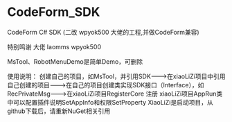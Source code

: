 # CodeForm_SDK
CodeForm C# SDK
(二改 wpyok500 大佬的工程,并做CodeForm兼容)

特别鸣谢 大佬 laomms wpyok500

MsTool、RobotMenuDemo是简单Demo，可删除

使用说明：
   创建自己的项目，如MsTool，并引用SDK--->在xiaoLiZi项目中引用自己创建的项目--->在自己的项目创建类实现SDK接口（Interface），如RecPrivateMsg--->在xiaoLiZi项目RegisterCore 注册
xiaoLiZi项目AppRun类中可以配置插件说明SetAppInfo和权限SetProperty
   XiaoLiZi是启动项目，从github下载后，请重新NuGet相关引用